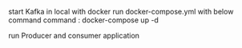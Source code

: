 start Kafka in local with docker
run docker-compose.yml with below command
command : docker-compose up -d

run Producer and consumer application

